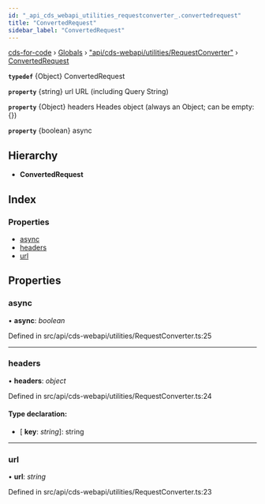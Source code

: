 ```yaml
---
id: "_api_cds_webapi_utilities_requestconverter_.convertedrequest"
title: "ConvertedRequest"
sidebar_label: "ConvertedRequest"
---
```


[cds-for-code](../index.md) › [Globals](../globals.md) › ["api/cds-webapi/utilities/RequestConverter"](../modules/_api_cds_webapi_utilities_requestconverter_.md) › [ConvertedRequest](_api_cds_webapi_utilities_requestconverter_.convertedrequest.md)

**`typedef`** {Object} ConvertedRequest

**`property`** {string} url URL (including Query String)

**`property`** {Object} headers Heades object (always an Object; can be empty: {})

**`property`** {boolean} async

## Hierarchy

* **ConvertedRequest**

## Index

### Properties

* [async](_api_cds_webapi_utilities_requestconverter_.convertedrequest.md#async)
* [headers](_api_cds_webapi_utilities_requestconverter_.convertedrequest.md#headers)
* [url](_api_cds_webapi_utilities_requestconverter_.convertedrequest.md#url)

## Properties

###  async

• **async**: *boolean*

Defined in src/api/cds-webapi/utilities/RequestConverter.ts:25

___

###  headers

• **headers**: *object*

Defined in src/api/cds-webapi/utilities/RequestConverter.ts:24

#### Type declaration:

* \[ **key**: *string*\]: string

___

###  url

• **url**: *string*

Defined in src/api/cds-webapi/utilities/RequestConverter.ts:23

